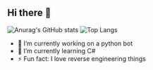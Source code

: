 ## Hi there 👋
![Anurag's GitHub stats](https://github-readme-stats.vercel.app/api?username=sudzythegoat&show_icons=true&theme=dark)
![Top Langs](https://github-readme-stats.vercel.app/api/top-langs/?username=anuraghazra&layout=compact&theme=dark)
- 🔭 I’m currently working on a python bot
- 🌱 I’m currently learning C#
- ⚡ Fun fact: I love reverse engineering things
